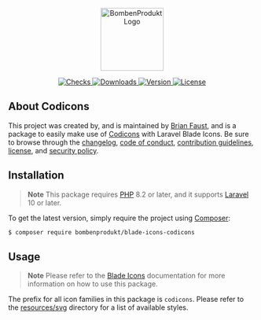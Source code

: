 <p align="center">
    <a href="https://bombenprodukt.com" target="_blank">
        <img src="https://raw.githubusercontent.com/faustbrian/assets/main/logo-text.svg" width="128" alt="BombenProdukt Logo" />
    </a>
</p>

<p align="center">
    <a href="https://github.com/faustbrian/blade-icons-codicons/actions">
        <img src="https://badge.sh/github/check-runs/BombenProdukt/blade-icons-codicons" alt="Checks" />
    </a>
    <a href="https://packagist.org/packages/bombenprodukt/blade-icons-codicons">
        <img src="https://badge.sh/packagist/downloads/BombenProdukt/blade-icons-codicons" alt="Downloads" />
    </a>
    <a href="https://packagist.org/packages/bombenprodukt/blade-icons-codicons">
        <img src="https://badge.sh/packagist/version/BombenProdukt/blade-icons-codicons" alt="Version" />
    </a>
    <a href="https://packagist.org/packages/bombenprodukt/blade-icons-codicons">
        <img src="https://badge.sh/packagist/license/BombenProdukt/blade-icons-codicons" alt="License" />
    </a>
</p>

## About Codicons

This project was created by, and is maintained by [Brian Faust](https://github.com/faustbrian), and is a package to easily make use of [Codicons](https://github.com/microsoft/vscode-codicons) with Laravel Blade Icons. Be sure to browse through the [changelog](CHANGELOG.md), [code of conduct](.github/CODE_OF_CONDUCT.md), [contribution guidelines](.github/CONTRIBUTING.md), [license](LICENSE), and [security policy](.github/SECURITY.md).

## Installation

> **Note**
> This package requires [PHP](https://www.php.net/) 8.2 or later, and it supports [Laravel](https://laravel.com/) 10 or later.

To get the latest version, simply require the project using [Composer](https://getcomposer.org/):

```bash
$ composer require bombenprodukt/blade-icons-codicons
```

## Usage

> **Note**
> Please refer to the [Blade Icons](https://github.com/faustbrian/blade-icons) documentation for more information on how to use this package.

The prefix for all icon families in this package is `codicons`. Please refer to the [resources/svg](/resources/svg) directory for a list of available styles.
